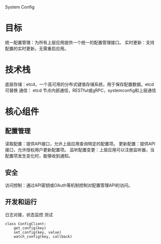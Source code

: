 
System Config

# 目标
统一配置管理：为所有上层应用提供一个统一的配置管理接口。
实时更新：支持配置的实时更新，无需重启应用。


# 技术栈
底层存储：etcd，一个高可用的分布式键值存储系统，用于保存配置数据。etcd可替换
通信： etcd 节点内部通信，RESTful或gRPC，systemconfig和上层通信


# 核心组件

## 配置管理
读取配置：提供API接口，允许上层应用查询特定的配置项。
更新配置：提供API接口，允许授权用户更新配置项。
监听配置变更：上层应用可以注册监听器，当配置项发生变化时，能够收到通知。

## 安全
访问控制：通过API密钥或OAuth等机制控制对配置管理API的访问。


## 开发和运行
日志对接，状态监控
测试



```
class ConfigClient:
    get_config(key)
    set_config(key, value)
    watch_config(key, callback)
```